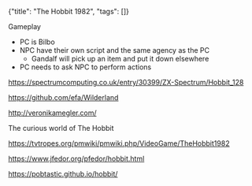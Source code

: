 {"title": "The Hobbit 1982", "tags": []}

Gameplay
* PC is Bilbo
* NPC have their own script and the same agency as the PC
  * Gandalf will pick up an item and put it down elsewhere
* PC needs to ask NPC to perform actions

https://spectrumcomputing.co.uk/entry/30399/ZX-Spectrum/Hobbit_128

https://github.com/efa/Wilderland

http://veronikamegler.com/

The curious world of The Hobbit

https://tvtropes.org/pmwiki/pmwiki.php/VideoGame/TheHobbit1982

https://www.jfedor.org/pfedor/hobbit.html

https://pobtastic.github.io/hobbit/

